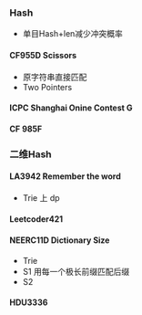 ### Hash
* 单目Hash+len减少冲突概率
#### CF955D Scissors
* 原字符串直接匹配 
* Two Pointers

#### ICPC Shanghai Onine Contest G

#### CF 985F

### 二维Hash

#### LA3942 Remember the word 
* Trie 上 dp

#### Leetcoder421

#### NEERC11D Dictionary Size
* Trie 
* S1 用每一个极长前缀匹配后缀
* S2

#### HDU3336




